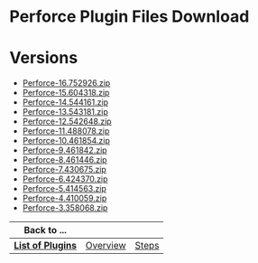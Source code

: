 
Perforce Plugin Files Download
==============================

# Versions

- [Perforce-16.752926.zip](https://raw.githubusercontent.com/UrbanCode/IBM-UCB-PLUGINS/main/files/Perforce/Perforce-16.752926.zip)
- [Perforce-15.604318.zip](https://raw.githubusercontent.com/UrbanCode/IBM-UCB-PLUGINS/main/files/Perforce/Perforce-15.604318.zip)
- [Perforce-14.544161.zip](https://raw.githubusercontent.com/UrbanCode/IBM-UCB-PLUGINS/main/files/Perforce/Perforce-14.544161.zip)
- [Perforce-13.543181.zip](https://raw.githubusercontent.com/UrbanCode/IBM-UCB-PLUGINS/main/files/Perforce/Perforce-13.543181.zip)
- [Perforce-12.542648.zip](https://raw.githubusercontent.com/UrbanCode/IBM-UCB-PLUGINS/main/files/Perforce/Perforce-12.542648.zip)
- [Perforce-11.488078.zip](https://raw.githubusercontent.com/UrbanCode/IBM-UCB-PLUGINS/main/files/Perforce/Perforce-11.488078.zip)
- [Perforce-10.461854.zip](https://raw.githubusercontent.com/UrbanCode/IBM-UCB-PLUGINS/main/files/Perforce/Perforce-10.461854.zip)
- [Perforce-9.461842.zip](https://raw.githubusercontent.com/UrbanCode/IBM-UCB-PLUGINS/main/files/Perforce/Perforce-9.461842.zip)
- [Perforce-8.461446.zip](https://raw.githubusercontent.com/UrbanCode/IBM-UCB-PLUGINS/main/files/Perforce/Perforce-8.461446.zip)
- [Perforce-7.430675.zip](https://raw.githubusercontent.com/UrbanCode/IBM-UCB-PLUGINS/main/files/Perforce/Perforce-7.430675.zip)
- [Perforce-6.424370.zip](https://raw.githubusercontent.com/UrbanCode/IBM-UCB-PLUGINS/main/files/Perforce/Perforce-6.424370.zip)
- [Perforce-5.414563.zip](https://raw.githubusercontent.com/UrbanCode/IBM-UCB-PLUGINS/main/files/Perforce/Perforce-5.414563.zip)
- [Perforce-4.410059.zip](https://raw.githubusercontent.com/UrbanCode/IBM-UCB-PLUGINS/main/files/Perforce/Perforce-4.410059.zip)
- [Perforce-3.358068.zip](https://raw.githubusercontent.com/UrbanCode/IBM-UCB-PLUGINS/main/files/Perforce/Perforce-3.358068.zip)

|Back to ...|||
| :---: | :---: | :---: |
|[**List of Plugins**](../../index.md)|[Overview](./overview.md)|[Steps](./steps.md)|
